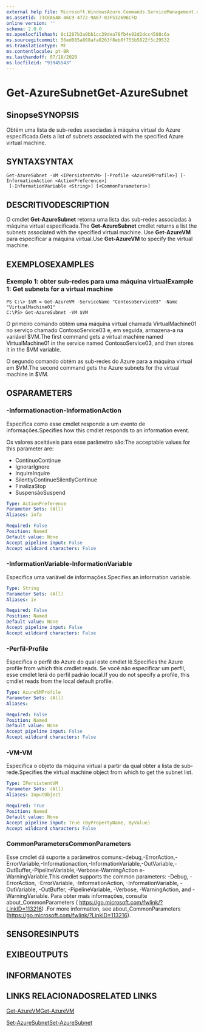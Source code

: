 ```yaml
---
external help file: Microsoft.WindowsAzure.Commands.ServiceManagement.dll-Help.xml
ms.assetid: 73CEA6A8-46C9-4772-9A67-03F532696CFD
online version: ''
schema: 2.0.0
ms.openlocfilehash: 6c1287b3a0bb1cc39dea78fb4e92d2dcc4508c6a
ms.sourcegitcommit: 56ed085a868afa8263f8eb0f755b5822f5c29532
ms.translationtype: MT
ms.contentlocale: pt-BR
ms.lasthandoff: 07/18/2020
ms.locfileid: "93945543"
---
```

# <span data-ttu-id="51ffa-101">Get-AzureSubnet</span><span class="sxs-lookup"><span data-stu-id="51ffa-101">Get-AzureSubnet</span></span>

## <span data-ttu-id="51ffa-102">Sinopse</span><span class="sxs-lookup"><span data-stu-id="51ffa-102">SYNOPSIS</span></span>
<span data-ttu-id="51ffa-103">Obtém uma lista de sub-redes associadas à máquina virtual do Azure especificada.</span><span class="sxs-lookup"><span data-stu-id="51ffa-103">Gets a list of subnets associated with the specified Azure virtual machine.</span></span>

## <span data-ttu-id="51ffa-104">SYNTAX</span><span class="sxs-lookup"><span data-stu-id="51ffa-104">SYNTAX</span></span>

```
Get-AzureSubnet -VM <IPersistentVM> [-Profile <AzureSMProfile>] [-InformationAction <ActionPreference>]
 [-InformationVariable <String>] [<CommonParameters>]
```

## <span data-ttu-id="51ffa-105">DESCRITIVO</span><span class="sxs-lookup"><span data-stu-id="51ffa-105">DESCRIPTION</span></span>
<span data-ttu-id="51ffa-106">O cmdlet **Get-AzureSubnet** retorna uma lista das sub-redes associadas à máquina virtual especificada.</span><span class="sxs-lookup"><span data-stu-id="51ffa-106">The **Get-AzureSubnet** cmdlet returns a list the subnets associated with the specified virtual machine.</span></span>
<span data-ttu-id="51ffa-107">Use **Get-AzureVM** para especificar a máquina virtual.</span><span class="sxs-lookup"><span data-stu-id="51ffa-107">Use **Get-AzureVM** to specify the virtual machine.</span></span>

## <span data-ttu-id="51ffa-108">EXEMPLOS</span><span class="sxs-lookup"><span data-stu-id="51ffa-108">EXAMPLES</span></span>

### <span data-ttu-id="51ffa-109">Exemplo 1: obter sub-redes para uma máquina virtual</span><span class="sxs-lookup"><span data-stu-id="51ffa-109">Example 1: Get subnets for a virtual machine</span></span>
```
PS C:\> $VM = Get-AzureVM -ServiceName "ContosoService03" -Name "VirtualMachine01"
C:\PS> Get-AzureSubnet -VM $VM
```

<span data-ttu-id="51ffa-110">O primeiro comando obtém uma máquina virtual chamada VirtualMachine01 no serviço chamado ContosoService03 e, em seguida, armazena-a na variável $VM.</span><span class="sxs-lookup"><span data-stu-id="51ffa-110">The first command gets a virtual machine named VirtualMachine01 in the service named ContosoService03, and then stores it in the $VM variable.</span></span>

<span data-ttu-id="51ffa-111">O segundo comando obtém as sub-redes do Azure para a máquina virtual em $VM.</span><span class="sxs-lookup"><span data-stu-id="51ffa-111">The second command gets the Azure subnets for the virtual machine in $VM.</span></span>

## <span data-ttu-id="51ffa-112">OS</span><span class="sxs-lookup"><span data-stu-id="51ffa-112">PARAMETERS</span></span>

### <span data-ttu-id="51ffa-113">-Informationaction</span><span class="sxs-lookup"><span data-stu-id="51ffa-113">-InformationAction</span></span>
<span data-ttu-id="51ffa-114">Especifica como esse cmdlet responde a um evento de informações.</span><span class="sxs-lookup"><span data-stu-id="51ffa-114">Specifies how this cmdlet responds to an information event.</span></span>

<span data-ttu-id="51ffa-115">Os valores aceitáveis para esse parâmetro são:</span><span class="sxs-lookup"><span data-stu-id="51ffa-115">The acceptable values for this parameter are:</span></span>

- <span data-ttu-id="51ffa-116">Contínuo</span><span class="sxs-lookup"><span data-stu-id="51ffa-116">Continue</span></span>
- <span data-ttu-id="51ffa-117">Ignorar</span><span class="sxs-lookup"><span data-stu-id="51ffa-117">Ignore</span></span>
- <span data-ttu-id="51ffa-118">Inquire</span><span class="sxs-lookup"><span data-stu-id="51ffa-118">Inquire</span></span>
- <span data-ttu-id="51ffa-119">SilentlyContinue</span><span class="sxs-lookup"><span data-stu-id="51ffa-119">SilentlyContinue</span></span>
- <span data-ttu-id="51ffa-120">Finaliza</span><span class="sxs-lookup"><span data-stu-id="51ffa-120">Stop</span></span>
- <span data-ttu-id="51ffa-121">Suspensão</span><span class="sxs-lookup"><span data-stu-id="51ffa-121">Suspend</span></span>

```yaml
Type: ActionPreference
Parameter Sets: (All)
Aliases: infa

Required: False
Position: Named
Default value: None
Accept pipeline input: False
Accept wildcard characters: False
```

### <span data-ttu-id="51ffa-122">-InformationVariable</span><span class="sxs-lookup"><span data-stu-id="51ffa-122">-InformationVariable</span></span>
<span data-ttu-id="51ffa-123">Especifica uma variável de informações.</span><span class="sxs-lookup"><span data-stu-id="51ffa-123">Specifies an information variable.</span></span>

```yaml
Type: String
Parameter Sets: (All)
Aliases: iv

Required: False
Position: Named
Default value: None
Accept pipeline input: False
Accept wildcard characters: False
```

### <span data-ttu-id="51ffa-124">-Perfil</span><span class="sxs-lookup"><span data-stu-id="51ffa-124">-Profile</span></span>
<span data-ttu-id="51ffa-125">Especifica o perfil do Azure do qual este cmdlet lê.</span><span class="sxs-lookup"><span data-stu-id="51ffa-125">Specifies the Azure profile from which this cmdlet reads.</span></span>
<span data-ttu-id="51ffa-126">Se você não especificar um perfil, esse cmdlet lerá do perfil padrão local.</span><span class="sxs-lookup"><span data-stu-id="51ffa-126">If you do not specify a profile, this cmdlet reads from the local default profile.</span></span>

```yaml
Type: AzureSMProfile
Parameter Sets: (All)
Aliases: 

Required: False
Position: Named
Default value: None
Accept pipeline input: False
Accept wildcard characters: False
```

### <span data-ttu-id="51ffa-127">-VM</span><span class="sxs-lookup"><span data-stu-id="51ffa-127">-VM</span></span>
<span data-ttu-id="51ffa-128">Especifica o objeto da máquina virtual a partir da qual obter a lista de sub-rede.</span><span class="sxs-lookup"><span data-stu-id="51ffa-128">Specifies the virtual machine object from which to get the subnet list.</span></span>

```yaml
Type: IPersistentVM
Parameter Sets: (All)
Aliases: InputObject

Required: True
Position: Named
Default value: None
Accept pipeline input: True (ByPropertyName, ByValue)
Accept wildcard characters: False
```

### <span data-ttu-id="51ffa-129">CommonParameters</span><span class="sxs-lookup"><span data-stu-id="51ffa-129">CommonParameters</span></span>
<span data-ttu-id="51ffa-130">Esse cmdlet dá suporte a parâmetros comuns:-debug,-ErrorAction,-ErrorVariable,-Informationaction,-InformationVariable,-OutVariable,-OutBuffer,-PipelineVariable,-Verbose-WarningAction e-WarningVariable.</span><span class="sxs-lookup"><span data-stu-id="51ffa-130">This cmdlet supports the common parameters: -Debug, -ErrorAction, -ErrorVariable, -InformationAction, -InformationVariable, -OutVariable, -OutBuffer, -PipelineVariable, -Verbose, -WarningAction, and -WarningVariable.</span></span> <span data-ttu-id="51ffa-131">Para obter mais informações, consulte about_CommonParameters ( https://go.microsoft.com/fwlink/?LinkID=113216) .</span><span class="sxs-lookup"><span data-stu-id="51ffa-131">For more information, see about_CommonParameters (https://go.microsoft.com/fwlink/?LinkID=113216).</span></span>

## <span data-ttu-id="51ffa-132">SENSORES</span><span class="sxs-lookup"><span data-stu-id="51ffa-132">INPUTS</span></span>

## <span data-ttu-id="51ffa-133">EXIBE</span><span class="sxs-lookup"><span data-stu-id="51ffa-133">OUTPUTS</span></span>

## <span data-ttu-id="51ffa-134">INFORMA</span><span class="sxs-lookup"><span data-stu-id="51ffa-134">NOTES</span></span>

## <span data-ttu-id="51ffa-135">LINKS RELACIONADOS</span><span class="sxs-lookup"><span data-stu-id="51ffa-135">RELATED LINKS</span></span>

[<span data-ttu-id="51ffa-136">Get-AzureVM</span><span class="sxs-lookup"><span data-stu-id="51ffa-136">Get-AzureVM</span></span>](./Get-AzureVM.md)

[<span data-ttu-id="51ffa-137">Set-AzureSubnet</span><span class="sxs-lookup"><span data-stu-id="51ffa-137">Set-AzureSubnet</span></span>](./Set-AzureSubnet.md)


